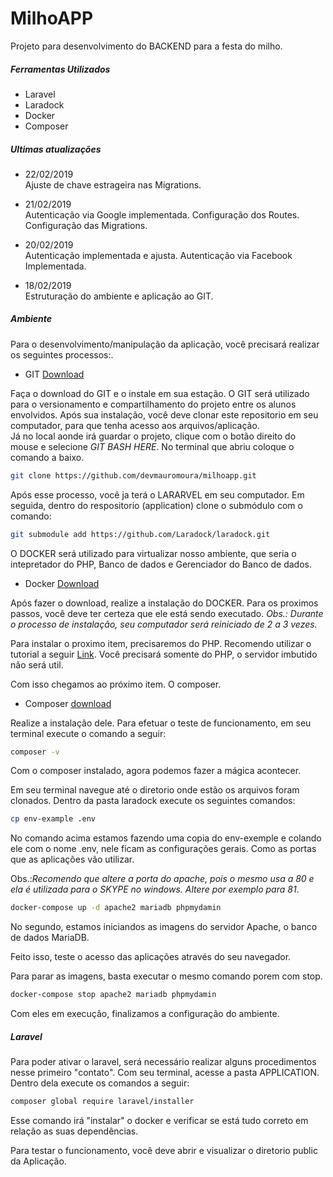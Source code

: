 # MilhoAPP
Projeto para desenvolvimento do BACKEND para a festa do milho. 

##### Ferramentas Utilizados
- Laravel
- Laradock
- Docker
- Composer

##### Ultimas atualizações



- 22/02/2019  
Ajuste de chave estrageira nas Migrations.

- 21/02/2019  
Autenticação via Google implementada.
Configuração dos Routes.
Configuração das Migrations.

- 20/02/2019  
Autenticação implementada e ajusta.
Autenticação via Facebook Implementada.


- 18/02/2019  
Estruturação do ambiente e aplicação ao GIT. 


##### Ambiente

Para o desenvolvimento/manipulação da aplicação, você precisará realizar os seguintes processos:.

- GIT [Download](https://git-scm.com/downloads)


Faça o download do GIT e o instale em sua estação. O GIT será utilizado para o versionamento e compartilhamento do projeto entre os alunos envolvidos. 
Após sua instalação, você deve clonar este repositorio em seu computador, para que tenha acesso aos arquivos/aplicação.  
Já no local aonde irá guardar o projeto, clique com o botão direito do mouse e selecione *GIT BASH HERE*. No terminal que abriu coloque o comando a baixo.
```sh
git clone https://github.com/devmauromoura/milhoapp.git
```

Após esse processo, você ja terá o LARARVEL em seu computador. Em seguida, dentro do respositorio (application) clone o submódulo com o comando:
```sh
git submodule add https://github.com/Laradock/laradock.git
```

 O DOCKER será utilizado para virtualizar nosso ambiente,  que seria o intepretador do PHP, Banco de dados e Gerenciador do Banco de dados.  
- Docker [Download](https://www.docker.com/get-started)

Após fazer o download, realize a instalação do DOCKER. Para os proximos passos, você deve ter certeza que ele está sendo executado.  *Obs.: Durante o processo de instalação, seu computador será reiniciado de 2 a 3 vezes.*


Para instalar o proximo item, precisaremos do PHP.  Recomendo utilizar o tutorial a seguir [Link](https://blog.schoolofnet.com/como-instalar-o-php-no-windows-do-jeito-certo-e-usar-o-servidor-embutido/). Você precisará somente do PHP, o servidor imbutido não será util.

Com isso chegamos ao próximo item. O composer. 

- Composer [download](https://getcomposer.org/download/)

Realize a instalação dele. Para efetuar o teste de funcionamento, em seu terminal execute o comando a seguir:

```sh
composer -v
```

Com o composer instalado,  agora podemos fazer a mágica acontecer.



Em seu terminal navegue até o diretorio onde estão os arquivos foram clonados. Dentro da pasta laradock execute os seguintes comandos:

```sh
cp env-example .env
```
No comando acima estamos fazendo uma copia do env-exemple e colando ele com o nome .env, nele ficam as configurações gerais. Como as portas que as aplicações vão utilizar.

Obs.:*Recomendo que altere a porta do apache, pois o mesmo usa a 80 e ela é utilizada para o SKYPE no windows. Altere por exemplo para 81*.
```sh
docker-compose up -d apache2 mariadb phpmydamin
```

No segundo, estamos iniciandos as imagens do servidor Apache, o banco de dados MariaDB.


Feito isso, teste o acesso das aplicações através do seu navegador.

    
Para parar as imagens, basta executar o mesmo comando porem com stop. 
```sh
docker-compose stop apache2 mariadb phpmydamin
```

Com eles em execução, finalizamos a configuração do ambiente. 


##### Laravel
Para poder ativar o laravel, será necessário realizar alguns procedimentos nesse primeiro "contato".
Com seu terminal,  acesse a pasta APPLICATION. Dentro dela execute os comandos a seguir:

```sh
composer global require laravel/installer
```
Esse comando irá "instalar" o docker e verificar se está tudo correto em relação as suas dependências. 

Para testar o funcionamento, você deve abrir e visualizar o diretorio public da Aplicação.
